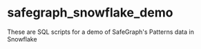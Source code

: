 # safegraph_snowflake_demo
These are SQL scripts for a demo of SafeGraph's Patterns data in Snowflake
